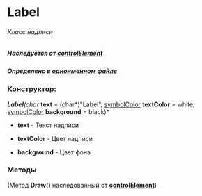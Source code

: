 # Label
###### Класс надписи
##### Наследуется от [controlElement](https://github.com/googleplexplex/Console-Presentation-Foundation/blob/master/doc/controlElement.md)
##### Определено в [одноименном файле](https://github.com/googleplexplex/Console-Presentation-Foundation/blob/master/elements/Label.hpp)


### Конструктор:

****Label***(char* **text** = (char*)"Label", [symbolColor](https://github.com/googleplexplex/Console-Presentation-Foundation/blob/master/doc/graphics.hpp.md) **textColor** = white, [symbolColor](https://github.com/googleplexplex/Console-Presentation-Foundation/blob/master/doc/graphics.hpp.md) **background** = black)*

* **text** - Текст надписи

* **textColor** - Цвет надписи

* **background** - Цвет фона


### Методы

(Метод **Draw()** наследованный от **[controlElement](https://github.com/googleplexplex/Console-Presentation-Foundation/blob/master/doc/controlElement.md)**)